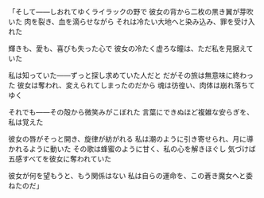 <!-- title: 蒼き魔女（Maven in Blue） -->

「そして――しおれてゆくライラックの野で
彼女の背から二枚の黒き翼が芽吹いた
肉を裂き、血を滴らせながら
それは冷たい大地へと染み込み、罪を受け入れた

輝きも、愛も、喜びも失った心で
彼女の冷たく虚ろな瞳は、ただ私を見据えていた

私は知っていた――ずっと探し求めていた人だと
だがその旅は無意味に終わった
彼女は奪われ、変えられてしまったのだから
魂は彷徨い、肉体は崩れ落ちてゆく

それでも――その殻から微笑みがこぼれた
言葉にできぬほど複雑な安らぎを、私は覚えた

彼女の唇がそっと開き、旋律が紡がれる
私は潮のように引き寄せられ、月に導かれるように動いた
その歌は蜂蜜のように甘く、私の心を解きほぐし
気づけば五感すべてを彼女に奪われていた

彼女が何を望もうと、もう関係はない
私は自らの運命を、この蒼き魔女へと委ねたのだ」
